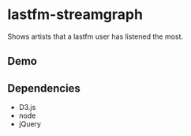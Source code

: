 # lastfm-streamgraph
Shows artists that a lastfm user has listened the most.

## Demo


## Dependencies
- D3.js
- node
- jQuery
